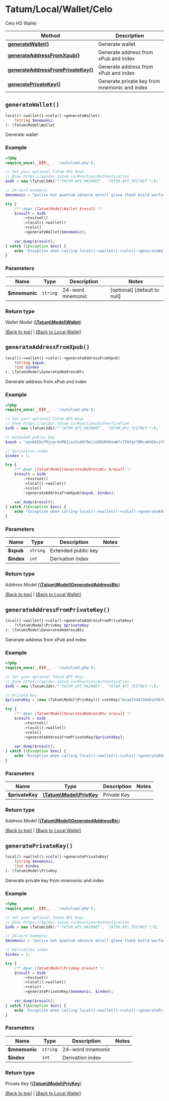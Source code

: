 # Tatum/Local/Wallet/Celo

Celo HD Wallet

Method | Description
------------- | -------------
[**generateWallet()**](#generatewallet) | Generate wallet
[**generateAddressFromXpub()**](#generateaddressfromxpub) | Generate address from xPub and index
[**generateAddressFromPrivateKey()**](#generateaddressfromprivatekey) | Generate address from xPub and index
[**generatePrivateKey()**](#generateprivatekey) | Generate private key from mnemonic and index

## `generateWallet()`

```php
local()->wallet()->celo()->generateWallet(
    ?string $mnemonic
): \Tatum\Model\Wallet
```
Generate wallet

### Example

```php
<?php
require_once(__DIR__ . '/autoload.php');

// Set your optional Tatum API keys
// @see https://apidoc.tatum.io/#section/Authentication
$sdk = new \Tatum\Sdk(/*'TATUM_API_MAINNET', 'TATUM_API_TESTNET'*/);

// 24-word mnemonic
$mnemonic = "police hat quantum advance enroll glove thank build warfare inject invite obscure enable inflict seek web cable answer chest suspect comfort tent source seven";

try {
    /** @var \Tatum\Model\Wallet $result */
    $result = $sdk
        ->testnet()
        ->local()->wallet()
        ->celo()
        ->generateWallet($mnemonic);
    
    var_dump($result);
} catch (\Exception $exc) {
    echo 'Exception when calling local()->wallet()->celo()->generateWallet(): ', $exc->getMessage(), PHP_EOL;
}
```

### Parameters

Name | Type | Description  | Notes
------------- | ------------- | ------------- | -------------
**$mnemonic** | `string` | 24-word mnemonic |  [optional] [default to null]

### Return type

Wallet Model ([**\Tatum\Model\Wallet**](../../Model/Wallet.md))

[[Back to top]](#) | [[Back to Local Wallet]](../../index.md#local-wallet)

## `generateAddressFromXpub()`

```php
local()->wallet()->celo()->generateAddressFromXpub(
    ?string $xpub, 
    ?int $index
): \Tatum\Model\GeneratedAddressBtc
```
Generate address from xPub and index

### Example

```php
<?php
require_once(__DIR__ . '/autoload.php');

// Set your optional Tatum API keys
// @see https://apidoc.tatum.io/#section/Authentication
$sdk = new \Tatum\Sdk(/*'TATUM_API_MAINNET', 'TATUM_API_TESTNET'*/);

// Extended public key
$xpub = "xpub6EbLFMjuqrkUMBZzsu7u4QY9e1iUD6GRXHswW7cTTW3gx7BMcaK6EKujYkLuFCBQbX5PS4n3BpQDRvnaF1zfabo7FH9JGn56MkJKWkGjeHY";

// Derivation index
$index = 1;

try {
    /** @var \Tatum\Model\GeneratedAddressBtc $result */
    $result = $sdk
        ->testnet()
        ->local()->wallet()
        ->celo()
        ->generateAddressFromXpub($xpub, $index);
    
    var_dump($result);
} catch (\Exception $exc) {
    echo 'Exception when calling local()->wallet()->celo()->generateAddressFromXpub(): ', $exc->getMessage(), PHP_EOL;
}
```

### Parameters

Name | Type | Description  | Notes
------------- | ------------- | ------------- | -------------
**$xpub** | `string` | Extended public key | 
**$index** | `int` | Derivation index | 

### Return type

Address Model ([**\Tatum\Model\GeneratedAddressBtc**](../../Model/GeneratedAddressBtc.md))

[[Back to top]](#) | [[Back to Local Wallet]](../../index.md#local-wallet)

## `generateAddressFromPrivateKey()`

```php
local()->wallet()->celo()->generateAddressFromPrivateKey(
    ?\Tatum\Model\PrivKey $privateKey
): \Tatum\Model\GeneratedAddressBtc
```
Generate address from xPub and index

### Example

```php
<?php
require_once(__DIR__ . '/autoload.php');

// Set your optional Tatum API keys
// @see https://apidoc.tatum.io/#section/Authentication
$sdk = new \Tatum\Sdk(/*'TATUM_API_MAINNET', 'TATUM_API_TESTNET'*/);

// Private Key
$privateKey = (new \Tatum\Model\PrivKey())->setKey("0xad25407b6dba3907b1d001ddfecf909ba94fcdf4f4aead108709598b125e9585");

try {
    /** @var \Tatum\Model\GeneratedAddressBtc $result */
    $result = $sdk
        ->testnet()
        ->local()->wallet()
        ->celo()
        ->generateAddressFromPrivateKey($privateKey);
    
    var_dump($result);
} catch (\Exception $exc) {
    echo 'Exception when calling local()->wallet()->celo()->generateAddressFromPrivateKey(): ', $exc->getMessage(), PHP_EOL;
}
```

### Parameters

Name | Type | Description  | Notes
------------- | ------------- | ------------- | -------------
**$privateKey** | [**\Tatum\Model\PrivKey**](../../Model/PrivKey.md) | Private Key | 

### Return type

Address Model ([**\Tatum\Model\GeneratedAddressBtc**](../../Model/GeneratedAddressBtc.md))

[[Back to top]](#) | [[Back to Local Wallet]](../../index.md#local-wallet)

## `generatePrivateKey()`

```php
local()->wallet()->celo()->generatePrivateKey(
    ?string $mnemonic, 
    ?int $index
): \Tatum\Model\PrivKey
```
Generate private key from mnemonic and index

### Example

```php
<?php
require_once(__DIR__ . '/autoload.php');

// Set your optional Tatum API keys
// @see https://apidoc.tatum.io/#section/Authentication
$sdk = new \Tatum\Sdk(/*'TATUM_API_MAINNET', 'TATUM_API_TESTNET'*/);

// 24-word mnemonic
$mnemonic = "police hat quantum advance enroll glove thank build warfare inject invite obscure enable inflict seek web cable answer chest suspect comfort tent source seven";

// Derivation index
$index = 1;

try {
    /** @var \Tatum\Model\PrivKey $result */
    $result = $sdk
        ->testnet()
        ->local()->wallet()
        ->celo()
        ->generatePrivateKey($mnemonic, $index);
    
    var_dump($result);
} catch (\Exception $exc) {
    echo 'Exception when calling local()->wallet()->celo()->generatePrivateKey(): ', $exc->getMessage(), PHP_EOL;
}
```

### Parameters

Name | Type | Description  | Notes
------------- | ------------- | ------------- | -------------
**$mnemonic** | `string` | 24-word mnemonic | 
**$index** | `int` | Derivation index | 

### Return type

Private Key ([**\Tatum\Model\PrivKey**](../../Model/PrivKey.md))

[[Back to top]](#) | [[Back to Local Wallet]](../../index.md#local-wallet)
